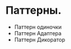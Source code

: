 <h1>Паттерны.</h1>
<ul>
<li>Паттерн одиночки</li>

<li>Паттерн Адаптера</li>

<li>Паттерн Дикоратор</li>
</ul>
